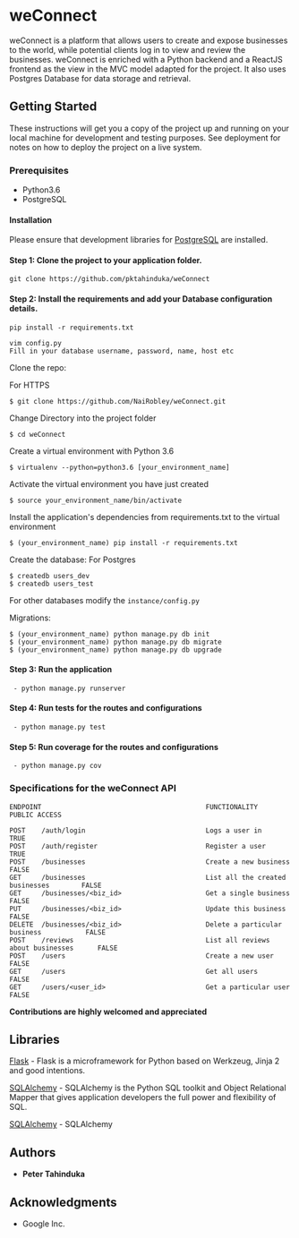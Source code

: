 # weConnect
weConnect is a platform that allows users to create and expose businesses to the world, while potential clients log in to view and review the businesses. weConnect is enriched with a Python backend and a ReactJS frontend as the view in the MVC model adapted for the project. It also uses Postgres Database for data storage and retrieval. 

## Getting Started

These instructions will get you a copy of the project up and running on your local machine for development and testing purposes. See deployment for notes on how to deploy the project on a live system.

### Prerequisites

* Python3.6
* PostgreSQL

#### Installation

Please ensure that development libraries for [PostgreSQL](http://techarena51.com/index.php/flask-sqlalchemy-postgresql-tutorial/) are installed.

#### Step 1: Clone the project to your application folder.

    git clone https://github.com/pktahinduka/weConnect

#### Step 2: Install the requirements and add your Database configuration details.

    pip install -r requirements.txt

    vim config.py
    Fill in your database username, password, name, host etc

Clone the repo:

For HTTPS
```
$ git clone https://github.com/NaiRobley/weConnect.git
```


Change Directory into the project folder
```
$ cd weConnect
```

Create a virtual environment with Python 3.6
```
$ virtualenv --python=python3.6 [your_environment_name]
```

Activate the virtual environment you have just created
```
$ source your_environment_name/bin/activate
```

Install the application's dependencies from requirements.txt to the virtual environment
```
$ (your_environment_name) pip install -r requirements.txt
```

Create the database:
For Postgres
```
$ createdb users_dev
$ createdb users_test
```

For other databases modify the `instance/config.py`

Migrations:
```
$ (your_environment_name) python manage.py db init
$ (your_environment_name) python manage.py db migrate
$ (your_environment_name) python manage.py db upgrade
```    
     
#### Step 3: Run the application 
     
     - python manage.py runserver

#### Step 4: Run tests for the routes and configurations
    
     - python manage.py test

#### Step 5: Run coverage for the routes and configurations
    
     - python manage.py cov


### Specifications for the weConnect API
```
ENDPOINT                                         FUNCTIONALITY                          PUBLIC ACCESS

POST    /auth/login                              Logs a user in                         TRUE
POST    /auth/register                           Register a user                        TRUE
POST    /businesses                              Create a new business                  FALSE
GET     /businesses                              List all the created businesses        FALSE
GET     /businesses/<biz_id>                     Get a single business                  FALSE 
PUT     /businesses/<biz_id>                     Update this business                   FALSE
DELETE  /businesses/<biz_id>                     Delete a particular business           FALSE
POST    /reviews                                 List all reviews about businesses      FALSE
POST    /users                                   Create a new user                      FALSE
GET     /users                                   Get all users                          FALSE
GET     /users/<user_id>                         Get a particular user                  FALSE
```


**Contributions are highly welcomed and appreciated**

## Libraries
[Flask](http://flask.pocoo.org/) - Flask is a microframework for Python based on Werkzeug, Jinja 2 and good intentions. 

[SQLAlchemy](https://www.sqlalchemy.org/) - SQLAlchemy is the Python SQL toolkit and Object Relational Mapper that gives application developers the full power and flexibility of SQL.


[SQLAlchemy]() - SQLAlchemy


## Authors

* **Peter Tahinduka**

## Acknowledgments

* Google Inc.
